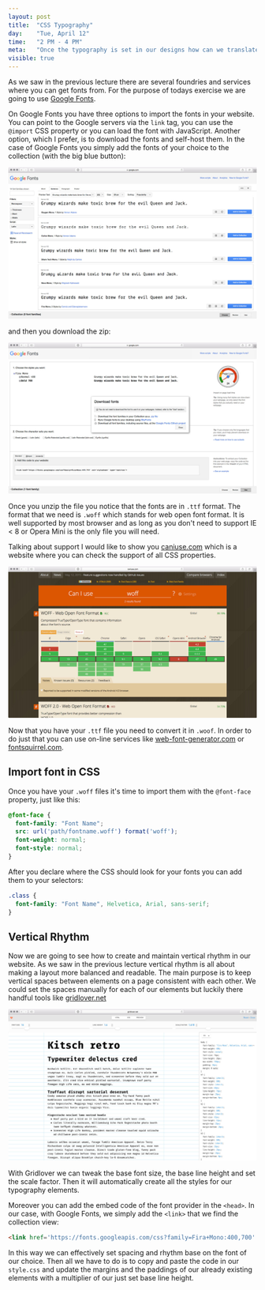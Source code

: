 ```yaml
---
layout: post
title:  "CSS Typography"
day:    "Tue, April 12"
time:   "2 PM - 4 PM"
meta:   "Once the typography is set in our designs how can we translate it in code? There are some helpful properties that allow us to define the text in webpages"
visible: true
---
```


As we saw in the previous lecture there are several foundries and services where you can get fonts from. For the purpose of todays exercise we are going to use [Google Fonts](https://www.google.com/fonts).

On Google Fonts you have three options to import the fonts in your website. You can point to the Google servers via the `link` tag, you can use the `@import` CSS property or you can load the font with JavaScript. Another option, which I prefer, is to download the fonts and self-host them. In the case of Google Fonts you simply add the fonts of your choice to the collection (with the big blue button):

![Add fonts to the collection on Google Fonts](../uploads/2016/04/google-fonts-1.jpg)

and then you download the zip:

![Download Google Fonts as zip file](../uploads/2016/04/google-fonts-2.jpg)

Once you unzip the file you notice that the fonts are in `.ttf` format. The format that we need is `.woff` which stands for web open font format. It is well supported by most browser and as long as you don't need to support IE < 8 or Opera Mini is the only file you will need. 

Talking about support I would like to show you [caniuse.com](http://caniuse.com) which is a website where you can check the support of all CSS properties.

![Screenshot of can I use interface](../uploads/2016/04/can-i-use.jpg)

Now that you have your `.ttf` file you need to convert it in `.woof`. In order to do just that you can use on-line services like [web-font-generator.com](https://www.web-font-generator.com/) or [fontsquirrel.com](https://www.fontsquirrel.com/tools/webfont-generator).

## Import font in CSS

Once you have your `.woff` files it's time to import them with the `@font-face` property, just like this:

```css
@font-face {
  font-family: "Font Name";
  src: url('path/fontname.woff') format('woff');
  font-weight: normal;
  font-style: normal;
}
```

After you declare where the CSS should look for your fonts you can add them to your selectors:

```css
.class {
  font-family: "Font Name", Helvetica, Arial, sans-serif;
}
```

## Vertical Rhythm

Now we are going to see how to create and maintain vertical rhythm in our website. As we saw in the previous lecture vertical rhythm is all about making a layout more balanced and  readable. The main purpose is to keep vertical spaces between elements on a page consistent with each other. We could set the spaces manually for each of our elements but luckily there handful tools like [gridlover.net](http://www.gridlover.net/try)

![Screenshot of gridlover.net](../uploads/2016/04/grid-lover.jpg)

With Gridlover we can tweak the base font size, the base line height and set the scale factor. Then it will automatically create all the styles for our typography elements.

Moreover you can add the embed code of the font provider in the `<head>`. In our case, with Google Fonts, we simply add the `<link>` that we find the collection view:

```html
<link href='https://fonts.googleapis.com/css?family=Fira+Mono:400,700' rel='stylesheet' type='text/css'>
```

In this way we can effectively set spacing and rhythm base on the font of our choice. Then all we have to do is to copy and paste the code in our `style.css` and update the margins and the paddings of our already existing elements with a multiplier of our just set base line height. 